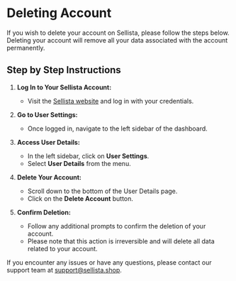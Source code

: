 # Deleting Account

If you wish to delete your account on Sellista, please follow the steps below. Deleting your account will remove all your data associated with the account permanently.

## Step by Step Instructions

1. **Log In to Your Sellista Account:**
   - Visit the [Sellista website](https://merchant.sellista.shop) and log in with your credentials.

2. **Go to User Settings:**
   - Once logged in, navigate to the left sidebar of the dashboard.

3. **Access User Details:**
   - In the left sidebar, click on **User Settings**.
   - Select **User Details** from the menu.

4. **Delete Your Account:**
   - Scroll down to the bottom of the User Details page.
   - Click on the **Delete Account** button.

5. **Confirm Deletion:**
   - Follow any additional prompts to confirm the deletion of your account.
   - Please note that this action is irreversible and will delete all data related to your account.

If you encounter any issues or have any questions, please contact our support team at [support@sellista.shop](mailto:support@sellista.shop).

